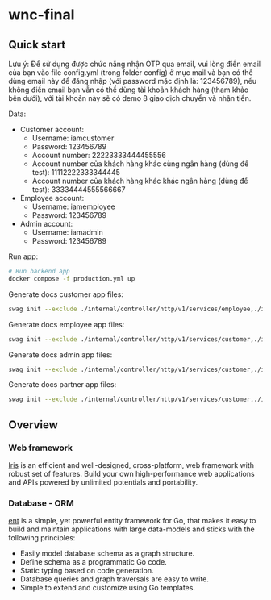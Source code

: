 # wnc-final

## Quick start
Lưu ý: Để sử dụng được chức năng nhận OTP qua email, vui lòng điền email của bạn vào file config.yml (trong folder config) ở mục mail  và bạn có thể dùng email này để đăng nhập (với password mặc định là: 123456789), nếu không điền email bạn vẫn có thể dùng tài khoản khách hàng (tham khảo bên dưới), với tài khoản này sẽ có demo 8 giao dịch chuyển và nhận tiền.

Data:
-   Customer account:
    - Username: iamcustomer
    - Password: 123456789
    - Account number: 22223333444455556
    - Account number của khách hàng khác cùng ngân hàng (dùng để test): 11112222333344445
    - Account number của khách hàng khác khác ngân hàng (dùng để test): 33334444555566667
-   Employee account:
    - Username: iamemployee
    - Password: 123456789
-   Admin account:
    - Username: iamadmin
    - Password: 123456789

Run app:
```sh
# Run backend app
docker compose -f production.yml up
```

Generate docs customer app files:
```sh
swag init --exclude ./internal/controller/http/v1/services/employee,./internal/controller/http/v1/services/admin,./internal/controller/http/v1/services/partner -o ./docs/v2/customer/ --instanceName customer
```
Generate docs employee app files:
```sh
swag init --exclude ./internal/controller/http/v1/services/customer,./internal/controller/http/v1/services/admin,./internal/controller/http/v1/services/partner -o ./docs/v2/employee/ --instanceName employee
```
Generate docs admin app files:
```sh
swag init --exclude ./internal/controller/http/v1/services/customer,./internal/controller/http/v1/services/employee,./internal/controller/http/v1/services/partner -o ./docs/v2/admin/ --instanceName admin
```
Generate docs partner app files:
```sh
swag init --exclude ./internal/controller/http/v1/services/customer,./internal/controller/http/v1/services/employee,./internal/controller/http/v1/services/admin -o ./docs/v2/partner/ --instanceName partner
```

## Overview

### Web framework
[Iris](https://www.iris-go.com/) is an efficient and well-designed, cross-platform, web framework with robust set of features. Build your own high-performance web applications and APIs powered by unlimited potentials and portability.

### Database - ORM
[ent](https://entgo.io/docs/getting-started/) is a simple, yet powerful entity framework for Go, that makes it easy to build and maintain applications with large data-models and sticks with the following principles:

-   Easily model database schema as a graph structure.
-   Define schema as a programmatic Go code.
-   Static typing based on code generation.
-   Database queries and graph traversals are easy to write.
-   Simple to extend and customize using Go templates.

